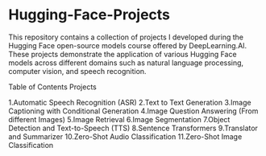 # Hugging-Face-Projects
This repository contains a collection of projects I developed during the Hugging Face open-source models course offered by DeepLearning.AI. These projects demonstrate the application of various Hugging Face models across different domains such as natural language processing, computer vision, and speech recognition.

Table of Contents
Projects

1.Automatic Speech Recognition (ASR)
2.Text to Text Generation
3.Image Captioning with Conditional Generation
4.Image Question Answering (From different Images)
5.Image Retrieval 
6.Image Segmentation
7.Object Detection and Text-to-Speech (TTS)
8.Sentence Transformers
9.Translator and Summarizer
10.Zero-Shot Audio Classification
11.Zero-Shot Image Classification
